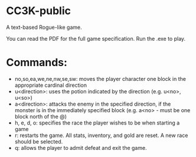 # CC3K-public
 
A text-based Rogue-like game.

You can read the PDF for the full game specification. Run the .exe to play.

# Commands:
* no,so,ea,we,ne,nw,se,sw: moves the player character one block in the appropriate cardinal direction
* u\<direction\>: uses the potion indicated by the direction (e.g. u\<no\>, u\<so\>)
* a\<direction\>: attacks the enemy in the specified direction, if the monster is in the immediately
specified block (e.g. a\<no\> - must be one block north of the @)
* h, e, d, o: specifies the race the player wishes to be when starting a game
* r: restarts the game. All stats, inventory, and gold are reset. A new race should be selected.
* q: allows the player to admit defeat and exit the game.

